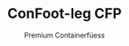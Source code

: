 ---
title: "ConFoot-leg CFP"
subtitle: "Premium Containerfüess"
mainImage: "/images/products/confoot-leg-cfp-main.jpg"
gallery:
  - "/images/products/confoot-leg-cfp-1.jpg"
  - "/images/products/confoot-leg-cfp-2.jpg"
  - "/images/products/confoot-leg-cfp-3.jpg"
shortDescription: "ConFoot-leg CFP isch üsi Premium-Lösung für Containerfüess, wo verbessereti Funktione für spezialisieri Container-Operatione biete."
technicalDescription: "D'ConFoot-leg CFP integriert fortschrittlichi Materiale und Designelement, wo für überragendi Leistung i anspruchsvollen Umgebige und spezialisierte Applikatione sorge."
videoID: "da7h7VgJHgs"
specifications:
  - name: "Gewicht"
    value: "26 kg"
  - name: "Tragfähigkeit"
    value: "36 Tonne"
  - name: "Maass"
    value: "48 × 32 × 28 cm"
  - name: "Material"
    value: "Hochwertiger Legierungsstahl"
  - name: "Höchi-Bereich"
    value: "1.043 mm bis 1.448 mm"
price: "3.600 EUR"
priceVAT: "4.356 EUR"
pricingNotes: "Premium-Servicepaket verfügbar. Bitte kontaktier dä Verkaufs-Team für Details."
buyLink: "/contact"
howToUse: |
  1. Positionier dä CFP-Füess bi dä Container-Eckguss
  2. Aktiviere dä fortschrittliche Verriegelungsmekanismus
  3. Stell d'Höchi a, wänn nötig, mit em integriertä Einstell-System
  4. Wiederhol das für alli nötige Ecken
  5. Mach e Stabilitätsprüefig, bevor du witerfahrsch
benefits:
  - title: "Verbessereti Stabilität"
    description: "Ds überragendi Design sorgt für e ussergwöhnlichi Stabilität, au uf unebene Flächen"
  - title: "Höchi-Verstellbarkeet"
    description: "Dr integriertä Einstell-System ermöglicht d'feine Abstimmig vo dr Container-Höchi"
  - title: "Extreme Haltbarkeit"
    description: "Baut us Premium-Material für e verlängerti Lebensdauer au i widrige Bedingige"
  - title: "Spezialisierte Applikatione"
    description: "Ideal für spezialisieri Container-Operatione, wo e präzisi Positionierig fordert"
  - title: "Fortschrittligi Sicherheits-Highlights"
    description: "Integriert zusätzliche Sicherheitsmechanisme, um Abrutsche z'verhinderä und e sichere Container-Handhabig z'sicherä"
  - title: "Premium-Leistung"
    description: "Konstruiert, um d'Branschstandards bi Tragfähigkeit und Betriebszuverlässigkeit z'übertreffe"
articleContent: |
  ## Was isch d'ConFoot-leg CFP?

  ConFoot-leg CFP isch üsi Premium-Lösung für Containerfüess, entwicklet für spezialisieri Container-Operatione und anspruchsvolle Umgebige. Mit fortschrittliche Materiale und innovativer Ingenieurskunst bieted s'CFP-Modell meh Funktionalität als üsi Standard-Lösige und sorgt für überragendi Leistung i fordernde Applikatione. S'Premium-Design macht's besonders geeiget für Industriezweie, wo Präzision, Zuverlässigkeit und Haltbarkeit oberste Priorität hend.

  ## Wie's funktioniert

  D'ConFoot-leg CFP funktionieret uf de gliiche Grundprinzipie wie üsi Standard-Containerfüess, integriert aber fortschrittlichi Features für überragendi Leistung. D'Füess werde sicher an dä Container-Eckguss befestigt dank üsem verbesserte Verriegelungsmekanismus, wo selbst uf unebene Flächen e aussergwöhnlichi Stabilität garantiärt. S'integrierte Höchi-Einstellsystem ermöglicht e präzisi Positionierig und isch drum ideal für spezialisieri Logistik-Operatione, wo Genauigkeit entscheedend isch.

  ## Wie d'ConFoot-leg CFP funktioniert

  ### Fortgeschrittlicher Mechanismus

  D'ConFoot-leg CFP nutzt e raffinierets Befestigungs- und Stützsystem, wo d'Höchstform vo dr Container-Handhabigstechnologie darstellt. Jede Füess het e präzisionsgfeierte Verriegelungsmekanismus, wo e aussergwöhnlich sichere Verbindung zu Container-Eckguss herstellt. Gebaut us hochwertigem Legierungsstahl liefert s'CFP überragendi Stärke und Haltbarkeit, während s' mit em handliche Gewicht vo 26kg pro Stück überzeugt.

  Was ds CFP wirklich uszeichnet, isch s'integrierte Höchi-Einstellsystem, wo e präzisi Feineinstellung vo de Container-Positionierig mit Millimeter-Genauigkeit ermöglicht. Die Funktion isch besonders wertvoll in spezialisierte Applikatione, wo exakti Ausrichtig entscheidend isch. D'Füess chönd im Bereich vo 1.043mm bis 1.448mm verstellt werde und biete so Flexibilität für unterschiedlichi Betriebsanforderige.

  ### Vorteili vom fortgeschrittliche Mechanismus

  1. Superior Stability: Ds verbessereti Design sorgt für aussergwöhnlichi Stabilität, au uf anspruchsvolle Flächen, wodurch s'Risiko vo Verschiebe oder Umstürze minimiert wird.
  2. Precision Positioning: S'integrierte Einstell-System ermöglicht e exakti Platzierig vo dr Container, was für spezialisieri Fertigungs- und Logistik-Operatione kritisch isch.
  3. Enhanced Load Capacity: Mit ere Tragfähigkeit vo 36 Tonne übertrifft ds CFP de Standard und isch für schwäreri spezialisierte Container guet geeignet.
  4. Extended Operational Life: Premium-Materiale und konstruktive Baumerkmal sicheri e langi Betriebsdauer, au bi intensivem Einsatz i widrige Umgebige.

  Dr fortgeschrittliche Mechanismus vo dr ConFoot-leg CFP zeigt üses Engagement für Innovation und Exzellenz i dr Container-Handhabigs-Lösige und liefert unerreichti Leistung für d'me anspruchsvollste Applikatione.

  ## Applikatione vo dr ConFoot-leg CFP

  ### Spezialisierte Fertigung
  I spezialisierte Fertigungsumgebige zeigt d'ConFoot-leg CFP ihre Stärke, indem sie d'Präzision und Stabilität liefert, wo für kritischi Produktionsprozesse nötig sind. D'Fähigkeit, Container exakt z'positioniere, sorgt für e nahtlose Integration mit Fertigungslinie und Ausrüstung. Die Präzision isch vor allem in Industriezweie wie Elektronik, Luft- und Raumfahrt und Automobilfertigung von grosser Bedeutung, wo Bauteiltoleranze und Produktionsgenauigkeit in Millimetern gmäss werde.

  ### Anspruchsvolle Umgebige
  D'ConFoot-leg CFP isch speziel entwicklet für dä Einsatz i anspruchsvollen Umgebige, wo Standard-Containerfüess nöd gnueg wären. Durch sini robuste Konstruktion isch sie ideal für Offshore-Operatione, extreme Witterigsbedingige und industrielle Umgebige mit harsch chemische oder physikalische Einflüsse. D'Premium-Legierungsstahl-Konstruktion widerstandet Korrosion, Stossschade und Strukturermüdig, und garantieret so e zuverlässigi Leistung, wo anderi Ausrüstige versäge würden.

  ### Umgang mit wertvolle Ladig
  Beim Transport und Lagerig vo wertvoller oder empfindlicher Ladig sind d'verbessereti Stabilität und Sicherheite, wo ds CFP bieted, unschätzbar. D'präzise Positionierig und d'überragendi Lastverteilung minimiere s'Risiko vo Verschiebe oder Schade während em Handling. Das macht ds CFP zur erste Wahl für Industriezweie, wo empfindlichi Geräte, Luxusgüter oder unersetzligi Artikel betreut werde – wo d'Kosten vo Schade d'Investition in Premiummateriali weit überstiege.

  D'spezialisierten Funktione vo dr ConFoot-leg CFP mache sie zur definitiven Lösung für Operatione, wo Standard-Container-Handhabigsgeräte de erforderliche Leistungsstandard oder Zuverlässigkeitsvorgabe nöd erfülle.

  ### Vorteili und Beschränkige

  #### Vorteili

  D'ConFoot-leg CFP bietet aussergewöhnlechi Vorteili für spezialisieri Container-Operatione. D'spremium Konstruktion sorgt für überragendi Haltbarkeit i widrige Umgebige, verlängert d'Betriebsdauer und senkt d'Kosten für Ersatz. S'integrierte Höchi-Einstellsystem ermöglicht e präzisi Container-Positionierig, was für spezialisieri Fertigungs- und Logistikapplikatione entscheidend isch. Mit ere Tragfähigkeit vo 36 Tonne übertrifft ds CFP d'Branschstandards und cha schwäreri spezialisierte Container ufgnoh. D'fortschrittlige Stabilitätsmerkmale garantiered en sichere Handling, au uf unebene Flächen, und reduziere so s'Risiko vo Unfäll und Schade. Zusätzlich macht d'Kompatibilität vom CFP mit automatisierte Systeme d'Zukunftssicherheit für sich wandelndi Logistik-Operatione us.

  #### Beschränkige

  Trotz ihre überragende Funktione het d'ConFoot-leg CFP au e paar Beschränkige, wo berücksichtigt werde müend. D'Premium-Features chömed mitere höcherä Anfangsinvestition im Verglich zu Standard-Containerfüess, was für routinemässig Container-Operatione eventuell nöd gerechtfertigt isch. Mit 26kg pro Stück isch ds CFP leicht schwerer als Standardmodelle und chönt zusätzliche Handhabigsüberlegige erfordere. D'fortschrittlige Features setzed au umfassendere Schulige für Bediener voraus, um s'System vollz'nutze. Die Faktoren söllte sorgfälteg im Lichte vo de betrieblichen Anforderungen abgwägt werde, bevor ds CFP für spezifischi Applikatione in Betracht gnoh wird.

  ## Zuekunfts-Entwicklige

  ### Laufendi Forsche
  Üses Forschigs- und Entwicklungsteam schafft ständig dranne, d'Funktione vo dr ConFoot-leg CFP z'verbessere. D'aktuelle Forsche konzentriere sich druf, fortschrittligi Verbundmateriale iizbinde, um s'Stärke-Gwicht-Verhältnis no optimal abzustimme – womit s'Gewicht eventuell reduziert werde chönt, ohni d'Tragfähigkeit z'verringere. Mir probiere au intelligenti Sensorik-Technologie us, wo Belastige, Lastverteilige und strukturelli Integrität i Echtzyt überwache chönne und so wertvolli Date für präventiv Instandhaltig und Sicherheitsaspekte liefere.

  ### Features vo dr nöchste Generation
  D'nöchste Generation vo dr ConFoot-leg CFP wird voraussichtlich integrierte digitali Funktione ufweise, wo e nahtlose Integration mit Industry 4.0-Systeme ermögliche. Under Entwicklung stöh au RFID-Tracking, Fernüberwachigs-Fähigkeiten und Kompatibilität mit Lagersysteme uf em Plan. Zusätzlich prüefe mir automatisiert Einstellmechanismen, wo d'Präzision no zäme verbessere und dr Bedienigsufwand senke chönnten. Diese Fortschrittlichkeit wird sicherstelle, dass ds CFP d'wachsende Bedingige vo spezialisierte Container-Operatione inere immer digitaler und automatisierter industrielle Landschaft erfülle.

  Die laufende Entwicklige spiegelä üses Engagement für Innovation und Exzellenz in de Container-Handhabigs-Lösige wider und sichered, dass d'ConFoot-leg CFP am Puls vo dr spezialisierte Container-Handhabigs-Technologie bleibt.
---